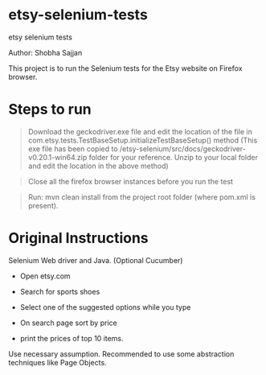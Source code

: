 # etsy-selenium-tests
etsy selenium tests

Author: Shobha Sajjan

This project is to run the Selenium tests for the Etsy website on Firefox browser. 

# Steps to run
> Download the geckodriver.exe file and edit the location of the file in com.etsy.tests.TestBaseSetup.initializeTestBaseSetup() method
(This exe file has been copied to /etsy-selenium/src/docs/geckodriver-v0.20.1-win64.zip folder for your reference. 
> Unzip to your local folder and edit the location in the above method)

> Close all the firefox browser instances before you run the test

> Run: mvn clean install from the project root folder (where pom.xml is present).


# Original Instructions
Selenium Web driver and Java. (Optional Cucumber)

- Open etsy.com

- Search for sports shoes

- Select one of the suggested options while you type 

- On search page sort by price 

- print the prices of top 10 items.

Use necessary assumption. Recommended to use some abstraction techniques like Page Objects.



